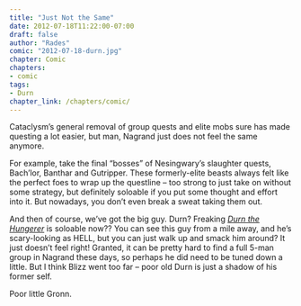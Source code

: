 ```yaml
---
title: "Just Not the Same"
date: 2012-07-18T11:22:00-07:00
draft: false
author: "Rades"
comic: "2012-07-18-durn.jpg"
chapter: Comic
chapters:
- comic
tags:
- Durn
chapter_link: /chapters/comic/
---
```


Cataclysm’s general removal of group quests and elite mobs sure has made questing a lot easier, but man, Nagrand just does not feel the same anymore. 


For example, take the final “bosses” of Nesingwary’s slaughter quests, Bach’lor, Banthar and Gutripper. These formerly-elite beasts always felt like the perfect foes to wrap up the questline – too strong to just take on without some strategy, but definitely soloable if you put some thought and effort into it. But nowadays, you don’t even break a sweat taking them out.


And then of course, we’ve got the big guy. Durn? Freaking *[Durn the Hungerer](http://www.wowhead.com/npc=18411)* is soloable now?? You can see this guy from a mile away, and he’s scary-looking as HELL, but you can just walk up and smack him around? It just doesn’t feel right! Granted, it can be pretty hard to find a full 5-man group in Nagrand these days, so perhaps he did need to be tuned down a little. But I think Blizz went too far – poor old Durn is just a shadow of his former self.


Poor little Gronn.

